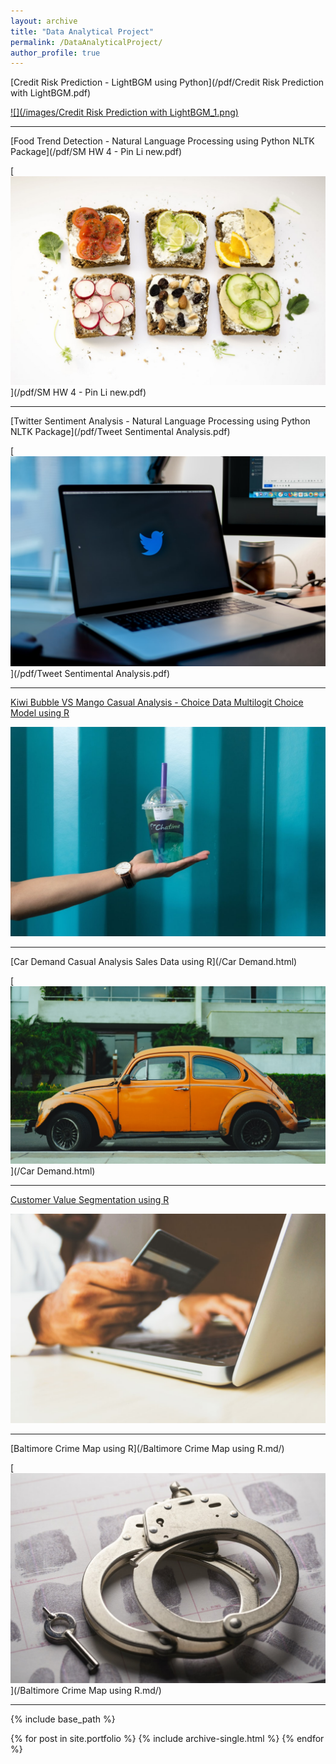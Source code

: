 ```yaml
---
layout: archive
title: "Data Analytical Project"
permalink: /DataAnalyticalProject/
author_profile: true
---
```


[Credit Risk Prediction - LightBGM using Python](/pdf/Credit Risk Prediction with LightBGM.pdf)

[![](/images/Credit Risk Prediction with LightBGM_1.png)](http://credit-risk.herokuapp.com/)

---

[Food Trend Detection - Natural Language Processing using Python NLTK Package](/pdf/SM HW 4 - Pin Li new.pdf)

[![](/images/cauliflower.jpeg)](/pdf/SM HW 4 - Pin Li new.pdf)

---

[Twitter Sentiment Analysis - Natural Language Processing using Python NLTK Package](/pdf/Tweet Sentimental Analysis.pdf)

[![](/images/Twitter.jpeg)](/pdf/Tweet Sentimental Analysis.pdf)

---

[Kiwi Bubble VS Mango Casual Analysis - Choice Data Multilogit Choice Model using R](/Project-2---final-version-copy.html)

[![](/images/bubble.jpeg)](/Project-2---final-version-copy.html)

---

[Car Demand Casual Analysis Sales Data using R](/Car Demand.html)

[![](/images/carpic.jpeg)](/Car Demand.html)

---

[Customer Value Segmentation using R](/CustomerValueSegmentation.md/)

[![](/images/customer.jpeg)](/CustomerValueSegmentation.md/)

---

[Baltimore Crime Map using R](/Baltimore Crime Map using R.md/)

[![](/images/crime.jpeg)](/Baltimore Crime Map using R.md/)


---




{% include base_path %}


{% for post in site.portfolio %}
  {% include archive-single.html %}
{% endfor %}
